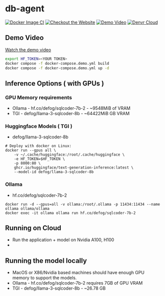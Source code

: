 # db-agent

[![Docker Image CI](https://github.com/db-agent/db-agent/actions/workflows/docker-image.yml/badge.svg)](https://github.com/db-agent/db-agent/actions/workflows/docker-image.yml)
[![Checkout the Website](https://img.shields.io/badge/Visit-Our%20Website-brightgreen)](https://www.db-agent.com)
[![Demo Video](https://img.shields.io/badge/Visit-Our%20Demo-red)](https://youtu.be/tt0oTIrY260)
[![Denvr Cloud](https://img.shields.io/badge/Deploy%20On-Denvr%20Cloud-brightgreen)](https://console.cloud.denvrdata.com/account/login)





## Demo Video

[Watch the demo video](https://youtu.be/KT84qySZw1I)



```bash
export HF_TOKEN=<YOUR TOKEN>
docker compose -f docker-compose.demo.yml build
docker compose -f docker-compose.demo.yml up -d
```

## Inference Options ( with GPUs )

### GPU Memory requirements

- Ollama - hf.co/defog/sqlcoder-7b-2 - ~9548MiB of VRAM
- TGI - defog/llama-3-sqlcoder-8b - ~64422MiB GB VRAM

### Huggingface Models ( TGI )

- defog/llama-3-sqlcoder-8b

```
# Deploy with docker on Linux:
docker run --gpus all \
	-v ~/.cache/huggingface:/root/.cache/huggingface \
 	-e HF_TOKEN=$HF_TOKEN \
	-p 8000:80 \
	ghcr.io/huggingface/text-generation-inference:latest \
	--model-id defog/llama-3-sqlcoder-8b
```


### Ollama 

- hf.co/defog/sqlcoder-7b-2

```
docker run -d --gpus=all -v ollama:/root/.ollama -p 11434:11434 --name ollama ollama/ollama
docker exec -it ollama ollama run hf.co/defog/sqlcoder-7b-2

```

## Running on Cloud

- Run the application + model on Nvidia A100, H100
- 
## Running the model locally

- MacOS or X86/Nvidia based machines should have enough GPU memory to support the models.
- Ollama - hf.co/defog/sqlcoder-7b-2 requires 7GB of GPU VRAM
- TGI - defog/llama-3-sqlcoder-8b - ~26.78 GB




